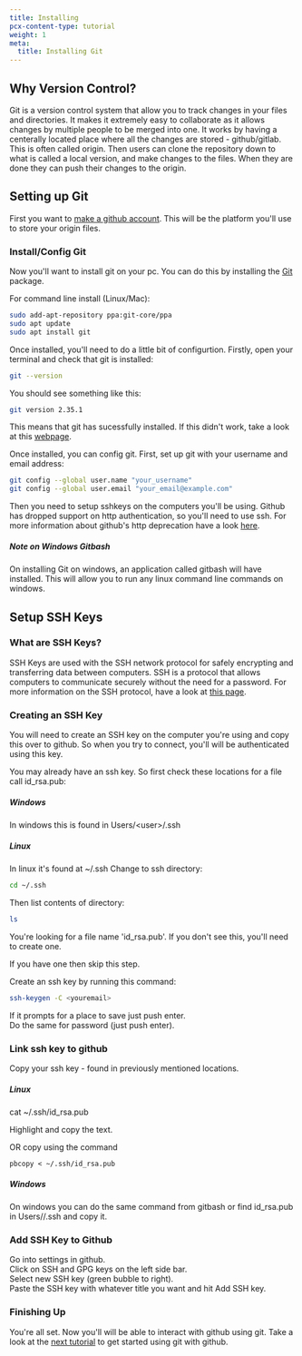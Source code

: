 ```yaml
---
title: Installing
pcx-content-type: tutorial
weight: 1
meta:
  title: Installing Git
---
```


## Why Version Control?

Git is a version control system that allow you to track changes in your files and directories. It makes it extremely easy to collaborate as it allows changes by multiple people to be merged into one. It works by having a centerally located place where all the changes are stored - github/gitlab. This is often called origin. Then users can clone the repository down to what is called a local version, and make changes to the files. When they are done they can push their changes to the origin.

## Setting up Git

First you want to [make a github account](https://github.com/signup). This will be the platform you'll use to store your origin files.

### Install/Config Git

Now you'll want to install git on your pc. You can do this by installing the [Git](https://git-scm.com/downloads) package.

For command line install (Linux/Mac):

```bash
sudo add-apt-repository ppa:git-core/ppa
sudo apt update
sudo apt install git
```

Once installed, you'll need to do a little bit of configurtion. Firstly, open your terminal and check that git is installed:

```bash
git --version
```

You should see something like this:

```bash
git version 2.35.1
```

This means that git has sucessfully installed. If this didn't work, take a look at this [webpage](https://github.com/git-guides/install-git).

Once installed, you can config git. First, set up git with your username and email address:

```bash
git config --global user.name "your_username"
git config --global user.email "your_email@example.com"
```

Then you need to setup sshkeys on the computers you'll be using. Github has dropped support on http authentication, so you'll need to use ssh. For more information about github's http deprecation have a look [here](https://magecomp.com/blog/generate-personal-access-token-github/).

##### Note on Windows Gitbash

On installing Git on windows, an application called gitbash will have installed. This will allow you to run any linux command line commands on windows.

## Setup SSH Keys

### What are SSH Keys?

SSH Keys are used with the SSH network protocol for safely encrypting and transferring data between computers. SSH is a protocol that allows computers to communicate securely without the need for a password. For more information on the SSH protocol, have a look at [this page](https://www.ssh.com/ssh/).

### Creating an SSH Key

You will need to create an SSH key on the computer you're using and copy this over to github. So when you try to connect, you'll will be authenticated using this key.

You may already have an ssh key. So first check these locations for a file call id_rsa.pub:

##### Windows

In windows this is found in Users/\<user\>/.ssh

##### Linux

In linux it's found at ~/.ssh
Change to ssh directory:

```bash
cd ~/.ssh
```

Then list contents of directory:

```bash
ls
```

You're looking for a file name 'id_rsa.pub'. If you don't see this, you'll need to create one.

If you have one then skip this step.

Create an ssh key by running this command:

```bash
ssh-keygen -C <youremail>
```

If it prompts for a place to save just push enter.  
Do the same for password (just push enter).

### Link ssh key to github

Copy your ssh key - found in previously mentioned locations.

##### Linux

cat ~/.ssh/id_rsa.pub

Highlight and copy the text.

OR copy using the command

```
pbcopy < ~/.ssh/id_rsa.pub
```

##### Windows

On windows you can do the same command from gitbash or find id_rsa.pub in Users/<user>/.ssh and copy it.

### Add SSH Key to Github

Go into settings in github.  
Click on SSH and GPG keys on the left side bar.  
Select new SSH key (green bubble to right).  
Paste the SSH key with whatever title you want and hit Add SSH key.

### Finishing Up

You're all set. Now you'll will be able to interact with github using git. Take a look at the [next tutorial](../git-workflow) to get started using git with github.
